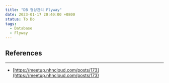 ```yaml
---
title: "DB 형상관리 Flyway"
date: 2023-01-17 20:40:00 +0800
status: To Do
tags:
  - Database
  - Flyway
---
```


## References

---

- [https://meetup.nhncloud.com/posts/173](https://meetup.nhncloud.com/posts/173)
